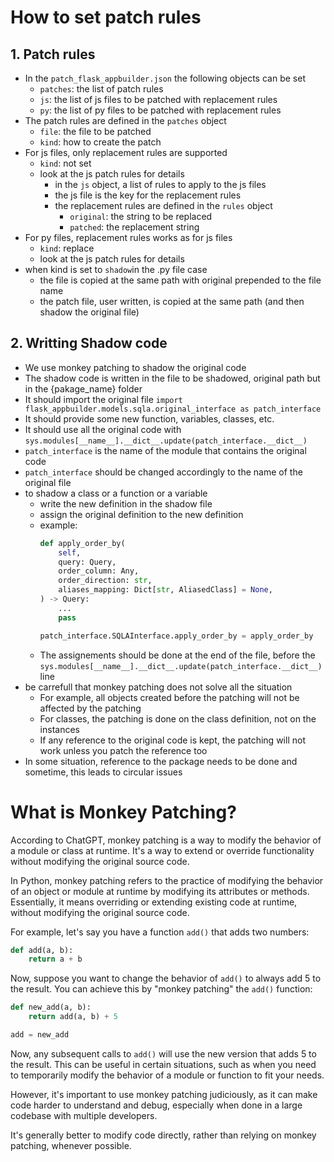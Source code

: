 # How to set patch rules

## 1. Patch rules

- In the `patch_flask_appbuilder.json` the following objects can be set
    - `patches`: the list of patch rules
    - `js`: the list of js files to be patched with replacement rules
    - `py`: the list of py files to be patched with replacement rules
- The patch rules are defined in the `patches` object
    - `file`: the file to be patched
    - `kind`: how to create the patch
- For js files, only replacement rules are supported
    - `kind`: not set
    - look at the js patch rules for details
        - in the `js` object, a list of rules to apply to the js files
        - the js file is the key for the replacement rules
        - the replacement rules are defined in the `rules` object
            - `original`: the string to be replaced
            - `patched`: the replacement string
- For py files, replacement rules works as for js files
    - `kind`: replace
    - look at the js patch rules for details
- when kind is set to `shadow`in the .py file case
    - the file is copied at the same path with original prepended to the file name
    - the patch file, user written, is copied at the same path (and then shadow the original file)

## 2. Writting Shadow code

- We use monkey patching to shadow the original code
- The shadow code is written in the file to be shadowed, original path but in the {pakage_name} folder
- It should import the original file `import flask_appbuilder.models.sqla.original_interface as patch_interface`
- It should provide some new function, variables, classes, etc.
- It should use all the original code with `sys.modules[__name__].__dict__.update(patch_interface.__dict__)`
- `patch_interface` is the name of the module that contains the original code
- `patch_interface` should be changed accordingly to the name of the original file
- to shadow a class or a function or a variable
    - write the new definition in the shadow file
    - assign the original definition to the new definition
    - example:
        ```python
        def apply_order_by(
            self,
            query: Query,
            order_column: Any,
            order_direction: str,
            aliases_mapping: Dict[str, AliasedClass] = None,
        ) -> Query:
            ...
            pass

        patch_interface.SQLAInterface.apply_order_by = apply_order_by
        ```
    - The assignements should be done at the end of the file, before the `sys.modules[__name__].__dict__.update(patch_interface.__dict__)` line
- be carrefull that monkey patching does not solve all the situation
    - For example, all objects created before the patching will not be affected by the patching
    - For classes, the patching is done on the class definition, not on the instances
    - If any reference to the original code is kept, the patching will not work unless you patch the reference too
- In some situation, reference to the package needs to be done and sometime, this leads to circular issues

# What is Monkey Patching?

According to ChatGPT, monkey patching is a way to modify the behavior of a module or class at runtime. It's a way to extend or override functionality without modifying the original source code.

In Python, monkey patching refers to the practice of modifying the behavior of an object or module at runtime by modifying its attributes or methods. 
Essentially, it means overriding or extending existing code at runtime, without modifying the original source code.

For example, let's say you have a function `add()` that adds two numbers:

```python
def add(a, b):
    return a + b
```
Now, suppose you want to change the behavior of `add()` to always add 5 to the result. You can achieve this by "monkey patching" the `add()` function:
    
```python
def new_add(a, b):
    return add(a, b) + 5

add = new_add
```
Now, any subsequent calls to `add()` will use the new version that adds 5 to the result. This can be useful in certain situations, such as when you need to temporarily modify the behavior of a module or function to fit your needs.

However, it's important to use monkey patching judiciously, as it can make code harder to understand and debug, especially when done in a large codebase with multiple developers. 

It's generally better to modify code directly, rather than relying on monkey patching, whenever possible.